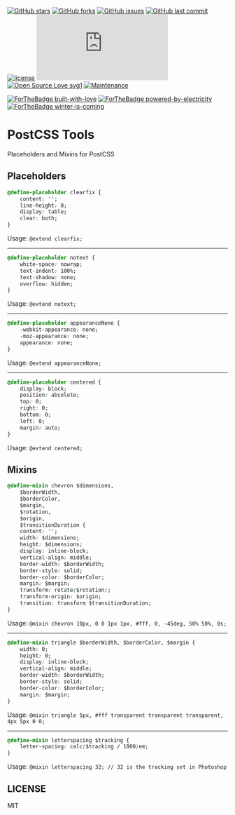 [![GitHub stars](https://img.shields.io/github/stars/scriptex/postcss-tools.svg?style=social&label=Stars)](https://github.com/scriptex/postcss-tools)
[![GitHub forks](https://img.shields.io/github/forks/scriptex/postcss-tools.svg?style=social&label=Fork)](https://github.com/scriptex/postcss-tools/network#fork-destination-box)
[![GitHub issues](https://img.shields.io/github/issues/scriptex/postcss-tools.svg)](https://github.com/scriptex/postcss-tools/issues)
[![GitHub last commit](https://img.shields.io/github/last-commit/scriptex/postcss-tools.svg)](https://github.com/scriptex/postcss-tools/commits/master)
[![license](https://img.shields.io/github/license/scriptex/postcss-tools.svg)](https://github.com/scriptex/postcss-tools)
[![Analytics](https://ga-beacon.appspot.com/UA-83446952-1/github.com/scriptex/postcss-tools/README.md)](https://github.com/scriptex/postcss-tools/)
[![Open Source Love svg1](https://badges.frapsoft.com/os/v1/open-source.svg?v=103)](https://github.com/scriptex/postcss-tools/)
[![Maintenance](https://img.shields.io/badge/Maintained%3F-yes-green.svg)](https://github.com/scriptex/postcss-tools/webpack.config.js/graphs/commit-activity)

[![ForTheBadge built-with-love](http://ForTheBadge.com/images/badges/built-with-love.svg)](https://github.com/scriptex/)
[![ForTheBadge powered-by-electricity](http://ForTheBadge.com/images/badges/powered-by-electricity.svg)](http://ForTheBadge.com)
[![ForTheBadge winter-is-coming](http://ForTheBadge.com/images/badges/winter-is-coming.svg)](http://ForTheBadge.com)

# PostCSS Tools

Placeholders and Mixins for PostCSS

## Placeholders

```css
@define-placeholder clearfix {
	content: '';
	line-height: 0;
	display: table;
	clear: both;
}
```

Usage: `@extend clearfix;`

---

```css
@define-placeholder notext {
	white-space: nowrap;
	text-indent: 100%;
	text-shadow: none;
	overflow: hidden;
}
```

Usage: `@extend notext;`

---

```css
@define-placeholder appearanceNone {
	-webkit-appearance: none;
	-moz-appearance: none;
	appearance: none;
}
```

Usage: `@extend appearanceNone;`

---

```css
@define-placeholder centered {
	display: block;
	position: absolute;
	top: 0;
	right: 0;
	bottom: 0;
	left: 0;
	margin: auto;
}
```

Usage: `@extend centered;`

## Mixins

```css
@define-mixin chevron $dimensions,
	$borderWidth,
	$borderColor,
	$margin,
	$rotation,
	$origin,
	$transitionDuration {
	content: '';
	width: $dimensions;
	height: $dimensions;
	display: inline-block;
	vertical-align: middle;
	border-width: $borderWidth;
	border-style: solid;
	border-color: $borderColor;
	margin: $margin;
	transform: rotate($rotation);
	transform-origin: $origin;
	transition: transform $transitionDuration;
}
```

Usage: `@mixin chevron 10px, 0 0 1px 1px, #fff, 0, -45deg, 50% 50%, 0s;`

---

```css
@define-mixin triangle $borderWidth, $borderColor, $margin {
	width: 0;
	height: 0;
	display: inline-block;
	vertical-align: middle;
	border-width: $borderWidth;
	border-style: solid;
	border-color: $borderColor;
	margin: $margin;
}
```

Usage: `@mixin triangle 5px, #fff transparent transparent transparent, 4px 5px 0 0;`

---

```css
@define-mixin letterspacing $tracking {
	letter-spacing: calc($tracking / 1000)em;
}
```

Usage: `@mixin letterspacing 32; // 32 is the tracking set in Photoshop`

## LICENSE

MIT
